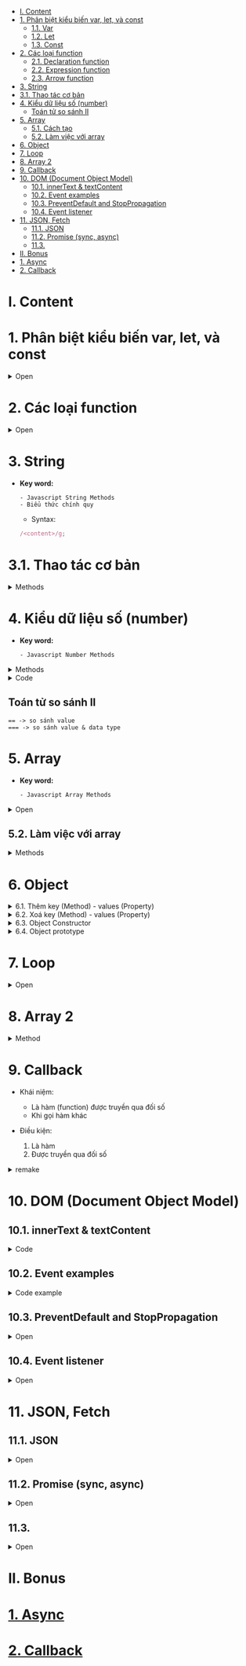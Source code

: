 - [I. Content](#i-content)
- [1. Phân biệt kiểu biến var, let, và const](#1-phân-biệt-kiểu-biến-var-let-và-const)
  - [1.1. Var](#11-var)
  - [1.2. Let](#12-let)
  - [1.3. Const](#13-const)
- [2. Các loại function](#2-các-loại-function)
  - [2.1. Declaration function](#21-declaration-function)
  - [2.2. Expression function](#22-expression-function)
  - [2.3. Arrow function](#23-arrow-function)
- [3. String](#3-string)
- [3.1. Thao tác cơ bản](#31-thao-tác-cơ-bản)
- [4. Kiểu dữ liệu số (number)](#4-kiểu-dữ-liệu-số-number)
  - [Toán tử so sánh II](#toán-tử-so-sánh-ii)
- [5. Array](#5-array)
  - [5.1. Cách tạo](#51-cách-tạo)
  - [5.2. Làm việc với array](#52-làm-việc-với-array)
- [6. Object](#6-object)
- [7. Loop](#7-loop)
- [8. Array 2](#8-array-2)
- [9. Callback](#9-callback)
- [10. DOM (Document Object Model)](#10-dom-document-object-model)
  - [10.1. innerText & textContent](#101-innertext--textcontent)
  - [10.2. Event examples](#102-event-examples)
  - [10.3. PreventDefault and StopPropagation](#103-preventdefault-and-stoppropagation)
  - [10.4. Event listener](#104-event-listener)
- [11. JSON, Fetch](#11-json-fetch)
  - [11.1. JSON](#111-json)
  - [11.2. Promise (sync, async)](#112-promise-sync-async)
  - [11.3.](#113)
- [II. Bonus](#ii-bonus)
- [1. Async](#1-async)
- [2. Callback](#2-callback)

# I. Content

# 1. Phân biệt kiểu biến var, let, và const

<details>
<summary> Open </summary>

## 1.1. Var

- với từ khóa `var` chúng ta có thể khai báo đa dạng các kiểu biến như number, string, boolean, etc. Trừ trường hợp được khai báo bên trong 1 function (khi đó biến `var` sẽ có scope là **`function/locally scoped`**), biến `var` sẽ có scope là globally scoped. Đặc biệt, biến `var` còn có thêm tính chất **`hoisting`**: nghĩa là dù khai báo ở đâu thì biến đều sẽ được đem lên đầu scope trước khi code được thực hiện.

Lấy ví dụ:

```js
console.log(greeting);
var greeting = "say hello";
```

sẽ được biên dịch là:

```js
var greeting;
console.log(greeting); // greeting is undefined
greeting = "say hello";
```

## 1.2. Let

- Một trong những nguyên nhân khiến `let` có thể thay thế var để xử lý vấn đề nêu trên là vì biến `let` được khai báo sẽ có scope là **`block scoped`** chứ không phải globally hay locally scoped.

- Chúng ta có thế thấy là đối với biến có scope là block scoped nếu ra khỏi scope được khai báo thì sẽ không thể sử dụng được nữa.

- `let` cho phép chúng ta cập nhật giá trị của biến chứ không cho phép chúng ta tái khái báo lại biến đó

```js
    let greeting = "say Hi";
    console.log(greeting); //"say Hi"

    greeting = "say Hello instead";
    console.log(greeting); //"say Hello instead"

    -----------------------------------------------------

    let greeting = "say Hi";
    let greeting = "say Hello instead"; // error: Identifier 'greeting' has already been declared

```

- Tuy nhiên, đối với các block khác nhau thì việc tái khai báo biến sẽ không sinh ra lỗi vì đối với từng scope, mỗi biến sẽ được xem xét là 1 biến riêng khác biệt.

- Giống với `var`, `let` cũng có tính **`hoisting`** tuy nhiên lại khác nhau ở chỗ thay vì `var` được khởi tạo với giá trị là undefined thì `let` sẽ không có bất kỳ giá trị khởi tạo nào. Điều này dẫn đến việc nếu chúng ta sử dụng biến `let` trước khi khai báo thì sẽ gặp lỗi `Reference Error`.

## 1.3. Const

- Tương tự với `let` cũng có scope là **`block scoped`**, và **`hoisting`** thì chúng ta có thêm 1 kiểu khai báo biến nữa là `const`. Trong biến `const` nếu trường hợp kiểu của biến là **`primitive`** (bao gồm string, number, boolean, null, và undefined) thì chúng ta sẽ không thể tái khai báo hay cập nhật giá trị mới để thay thế cho giá trị trước đó của biến.

```js
    const greeting = "say Hi";
    greeting = "say Hello instead"; // error : Assignment to constant variable.

    ------------------------------------------------

    const greeting = "say Hi";
    const greeting = "say Hello instead"; // error : Identifier 'greeting' has already been declared
```

- Đối với trường hợp kiểu biến là **`reference`** (bao gồm object, array, và function) thì tuy không thể tái khai báo hay cập nhật giá trị của biến nhưng chúng ta vẫn có thể cập nhật giá trị cho thuộc tính của biến đó.

```js
const greeting = {
  message: "Hello",
  number: "five",
};

greeting.message = "say Hello instead";
console.log(greeting); // {message:"say Hello instead",number:"five"}
```

[Link chi tiet](https://viblo.asia/p/phan-biet-kieu-bien-var-let-va-const-trong-javascript-ORNZqaOnZ0n)

</details>

# 2. Các loại function

<details>
<summary> Open </summary>

## 2.1. Declaration function

- bắt buộc phải đặt tên
- có thể gọi trước khi được định nghĩa (hoisting)

```js
function msg() {}
```

## 2.2. Expression function

- không bắt buộc phải đặt tên
- không thể gọi trước khi được định nghĩa

```js
var showMsg = function () {};
```

- Call-back

```js
setTimeout(function () {});
```

```js
var myObject = {
  myFunction: function () {},
};
```

## 2.3. Arrow function

</details>

# 3. String

- **Key word:**

  ```
  - Javascript String Methods
  - Biểu thức chính quy
  ```

  - Syntax:

  ```js
  /<content>/g;
  ```

# 3.1. Thao tác cơ bản

<details>
<summary> Methods </summary>

| Method      | Description                         |
| ----------- | ----------------------------------- |
| length      | độ dài chuỗi                        |
| indexOf     | vị trí chuỗi con                    |
| slice       | cắt chuỗi                           |
| replace     | thay thế chuỗi                      |
| toUpperCase | in hoa                              |
| toLowerCase | in thường                           |
| trim        | loại bỏ kí tự khoảng trắng đầu cuối |
| split       | cắt chuỗi thành array               |
| charAt      | lấy 1 kí tự tại vị trí cho trước    |

</details>

# 4. Kiểu dữ liệu số (number)

- **Key word:**

  ```
  - Javascript Number Methods
  ```

<details>
<summary> Methods </summary>

| Method                      | Description                                                                                 |
| --------------------------- | ------------------------------------------------------------------------------------------- |
| Number.isFinite()           | Xác định xem giá trị đã cho có phải là số hữu hạn hay không. Trả về boolean                 |
| Number.isInteger()          | Xác định xem giá trị đã cho có phải là số nguyên hay không. Trả về boolean                  |
| Number.parseFloat()         | Chuyển đổi chuỗi đã cho thành một số dấu phẩy động                                          |
| Number.parseInt()           | Chuyển đổi chuỗi đã cho thành một số nguyên                                                 |
| Number.prototype.toFixed()  | Chuyển đổi và trả về chuỗi đại diện cho số đã cho, có số chữ số chính xác sau dấu thập phân |
| Number.prototype.toString() | Chuyển đổi và trả về số đã cho dưới dạng chuỗi                                              |

</details>

<details>
<summary>Code </summary>

```js
Number.isFinite(2 / 0); // false
Number.isFinite(20 / 5); // true
Number.isFinite(0 / 0); // false

Number.isInteger(999999999); // true
Number.isInteger(0.2); // false
Number.isInteger(Math.PI); // false

Number.parseFloat("10"); // 10
Number.parseFloat("10.00"); // 10
Number.parseFloat("238,21"); // 238
Number.parseFloat("237.22"); // 237.22
Number.parseFloat("34 56 78"); // 34
Number.parseFloat(" 37 "); // 37
Number.parseFloat("18 is my age"); // 18

Number.parseInt("10"); // 10
Number.parseInt("10.00"); // 10
Number.parseInt("238,21"); // 238
Number.parseInt("237.22"); // 237
Number.parseInt("34 56 78"); // 34
Number.parseInt(" 37 "); // 37
Number.parseInt("18 is my age"); // 18

var numberObject = 1234.56789;

numberObject.toFixed(); // '1235'
numberObject.toFixed(1); // '1234.6'
numberObject.toFixed(6); // '1234.567890'

(11).toString(); // '11'
(18).toString(); // '18'
(17.3).toString(); // '17.3'
```

</details>

## Toán tử so sánh II

```
== -> so sánh value
=== -> so sánh value & data type
```

# 5. Array

- **Key word:**

  ```
  - Javascript Array Methods
  ```

<details>
<summary>Open </summary>

## 5.1. Cách tạo

```js
var languages = [
  "C++",
  "C",
  "Js",
  "C#",
  "Java",
  null,
  undefined,
  Object,
  function () {},
];
```

- Kiểm tra Array có phải array không?

```js
console.log(Array.isArray(languages));
```

</details>

## 5.2. Làm việc với array

<details>
<summary> Methods </summary>

| Method   | Description                                                                                                                            |
| -------- | -------------------------------------------------------------------------------------------------------------------------------------- |
| toString | chuyển kiểu dữ liệu thành string                                                                                                       |
| join     | biến array thành 1 chuỗi (thêm tham số để định dạng ngăn cách)                                                                         |
| pop      | xoá phần tử cuói mảng và trả về giá trị của phần tử vừa xoá (nếu mảng trống mà pop() thì sẽ trả về `underfined`)                       |
| push     | thêm 1 hoặc nhiều phần tử vào cuối mảng và trả về độ dài của mảng                                                                      |
| shift    | xoá phần tử đầu mảng và trả về giá trị của phần tử vừa xoá (nếu mảng trống mà pop() thì sẽ trả về `underfined`)                        |
| unshift  | thêm 1 hoặc nhiều phần tử vào đàu mảng và trả về độ dài của mảng                                                                       |
| splice   | xxoá/thêm ở vị trí bất kì (tham số 1: vị trí bắt đầu, tham số 2: số phần tử cần xoá, tham số 3: giá trị cần thêm (có thể thêm nhiều) ) |
| concat   | nỗi mảng (tham số là mảng cần nối vào sau)                                                                                             |
| slice    | cắt phần tử                                                                                                                            |

</details>

# 6. Object

<details>
<summary> 6.1. Thêm key (Method) - values (Property) </summary>

- Có 2 cách:

  - Cách 1:

```js
var myObject = {
  name: "K1ethoang",
  age: 19,
  address: "Dong Nai, Viet Nam",
  email: "kiethoang101.dev@gmail.com",
};
```

- Cách 2:

```js
var emailKey = "email";

var myObject = {
  name: "K1ethoang",
  age: 19,
  address: "Dong Nai, Viet Nam",
  [emailKey]: "kiethoang101.dev@gmail.com",
};
```

  </details>

<details>
<summary> 6.2. Xoá key (Method) - values (Property) </summary>

```js
delete myObject.email;
```

```js
delete myObject["email"];
```

  </details>

<details>
<summary> 6.3. Object Constructor </summary>

```js
function User(firstName, lastName, avatar) {
  this.firstName = firstName;
  this.lastName = lastName;
  this.avatar = avatar;
}

var author = new User("Kiet", "Hoang", "Avatar");
var user = new User("Hieu", "Nguyen", "Avatar");

console.log(author);
console.log(user);
```

```js
function User(firstName, lastName, avatar) {
  this.firstName = firstName;
  this.lastName = lastName;
  this.avatar = avatar;
}

var author = new User("Kiet", "Hoang", "Avatar");
var user = new User("Hieu", "Nguyen", "Avatar");

author.title = "Coder tại nhà";
user.comment = "Hay quá anh ơi";

console.log(author);
console.log(user);
```

  </details>

<details>
<summary> 6.4. Object prototype </summary>

- Prototype là gì?

- Code:

```js
function User(firstName, lastName, avatar) {
  this.firstName = firstName;
  this.lastName = lastName;
  this.avatar = avatar;
}

User.prototype.className = "K1ethoang";
User.prototype.getClassName = function () {
  return this.className;
};

var author = new User("Kiet", "Hoang", "Avatar");

console.log(author);
console.log(author.getClassName());
```

</details>

# 7. Loop

<details>
<summary> Open </summary>

1.  for - Lặp với điều kiện đúng
2.  for/in - Lặp qua key của đối tượng

    - Duyệt qua cả những property và method của prototype nằm trong Object

3.  for/of - Lặp qua value của đối tượng
4.  while - Lặp khi điều kiện đúng
5.  do/while - Lặp ít nhất 1 lần, sau đó lặp khi điều kiện đúng

</details>

# 8. Array 2

<details>
<summary> Method </summary>

- Đều có tham số truyền vào là 1 hàm

| Method  | Description                                                       |
| ------- | ----------------------------------------------------------------- |
| forEach | duyệt qua từng phần tử của mảng                                   |
| every   | **tất cả** các phần tử thoả mãn 1 điều kiện (trả về kiểu boolean) |
| some    | **chỉ cần 1** phần tử thoả mãn 1 điều kiện (trả về kiểu boolean)  |
| find    | tìm kiếm và trả về phần tử tìm kiếm                               |
| filter  | lọc các phần tử theo điều kiện                                    |
| map     | Muốn thay đổi phần tử của mảng                                    |
| reduce  | muốn nhận về 1 giá trị duy nhất                                   |

  <details>
  <summary> forEach() </summary>

```js
var arr = [100, 2000, 323, 4142, 1123];

arr.forEach((value, index) => {
  console.log(index, value);
});
```

  </details>

  <details>
  <summary> every() </summary>

```js
var arr = [100, 2000, 323, 4142, 1123];

var res = arr.every((value, index) => {
  return value > 0;
});

console.log(res);
```

  </details>

  <details>
  <summary> some() </summary>

```js
var arr = [100, 2000, 323, 4142, 1123];

var result = arr.some((value, index) => {
  return value == 1123;
});

console.log(result);
```

  </details>

  <details>
  <summary> find() </summary>

```js
var arr = [100, 2000, 323, 4142, 1123];

var result = arr.find((value, index) => {
  return value == 323;
});

console.log(result);
```

  </details>

  <details>
  <summary> filter() </summary>

```js
var arr = [100, 2000, 323, 4142, 1123];

var result = arr.filter((value, index) => {
  return value % 2 == 0;
});

console.log(result);
```

  </details>

  <details>
  <summary> map() </summary>

```js
var arr = [100, 20123, 2000, 323, 4142, 1123];

function test(value, index) {
  return `Vị trí ${index}: ${value} đồng`;
}

var newArr = arr.map(test);

console.log(newArr);
```

  </details>

  <details>
  <summary> reduce() </summary>

```js
var arr = [100, 20123, 2000, 323, 4142, 1123];

// accumulator: biến lưu trữ
function handle(accumulator, currentValue) {
  return accumulator + currentValue;
}

var result = arr.reduce(handle, 0); // 0: initial value

console.log(result); // output: 27811
```

  </details>

</details>

# 9. Callback

- Khái niệm:
  - Là hàm (function) được truyền qua đối số
  - Khi gọi hàm khác
- Điều kiện:

  1. Là hàm
  2. Được truyền qua đối số

<details>

<summary> remake </summary>

```js
var games = [
  {
    name: "CSGO",
    language: "C++",
    price: 100,
  },
  {
    name: "LOL",
    language: "C#",
    price: 200,
  },
  {
    name: "Minecraft",
    language: "Java",
    price: 300,
  },
  {
    name: "Valorant",
    language: "C++",
    price: 400,
  },
  {
    name: "FO4",
    language: "Java",
    price: 500,
  },
];

// forEach
Array.prototype.forEach2 = function (callBack) {
  for (let index in this) {
    if (this.hasOwnProperty(index)) {
      callBack(this[index], index, this);
    }
  }
};

// every
Array.prototype.every2 = function (callBack) {
  var output;
  for (let index in this) {
    if (this.hasOwnProperty(index)) {
      if (callBack(this[index], index, this)) {
        output = true;
      } else {
        output = false;
        break;
      }
    }
  }
  return output;
};

// some
Array.prototype.some2 = function (callBack) {
  for (let index in this) {
    if (this.hasOwnProperty(index)) {
      if (callBack(this[index], index, this)) {
        return true;
      }
    }
  }

  return false;
};

// find
Array.prototype.find2 = function (callBack) {
  for (let index in this) {
    if (this.hasOwnProperty(index)) {
      if (callBack(this[index], index, this)) {
        return this[index];
      }
    }
  }
};

// filter
Array.prototype.filter2 = function (callBack) {
  var output = [];
  for (let index in this) {
    if (this.hasOwnProperty(index)) {
      if (callBack(this[index], index, this)) {
        output.push(this[index]);
      }
    }
  }
  return output;
};

// map
Array.prototype.map2 = function (callBack) {
  var output = [];
  for (let index in this) {
    if (this.hasOwnProperty(index)) {
      if (callBack(this[index], index, this)) {
        output.push(this[index]);
      }
    }
  }
  return output;
};

// reduce
Array.prototype.reduce2 = function (callBack, initialValue) {
  var length = this.length;
  let i = 0,
    result = initialValue;

  if (arguments.length < 1) {
    i = 1;
    result = this[0];
  }

  for (; i < length; i++) {
    result = callBack(result, this[i]);
  }

  return result;
};

games.length = 100;

var result = games.some2(function (game) {
  return game.language == "Java";
});

console.log(result);
```

</details>

# 10. DOM (Document Object Model)

## 10.1. innerText & textContent

<details>
<summary>Code</summary>

```html
<!DOCTYPE html>
<html lang="en">
  <head>
    <meta charset="UTF-8" />
    <meta http-equiv="X-UA-Compatible" content="IE=edge" />
    <meta name="viewport" content="width=device-width, initial-scale=1.0" />
    <title>Document</title>
  </head>
  <body>
    <h1 class="heading-test">
      <span style="display: none">heading</span>
      <br />
      <span>text</span>
    </h1>

    <script>
      var heading = document.querySelector(".heading-test");

      console.log(heading.innerHTML);
      console.log(heading.innerText);
      console.log(heading.textContent);
    </script>
  </body>
</html>
```

</details>

## 10.2. Event examples

<details>
<summary> Code example </summary>

- Dùng khi muốn dùng luôn và không có nhu cầu gỡ bỏ

```html
<!DOCTYPE html>
<html lang="en">
  <head>
    <meta charset="UTF-8" />
    <meta http-equiv="X-UA-Compatible" content="IE=edge" />
    <meta name="viewport" content="width=device-width, initial-scale=1.0" />
    <title>Document</title>
  </head>
  <body>
    <input type="text" />
    <input type="checkbox" />
    <select>
      <option value="1">Một</option>
      <option value="2">Hai</option>
      <option value="3">Ba</option>
    </select>

    <h2></h2>

    <script>
      var inputElement = document.querySelector('input[type="text"]');
      var h2 = document.querySelector("h2");

      inputElement.onchange = function (e) {
        h2.innerText = `Text: ${e.target.value}`;
      };

      document.onkeyup = function (e) {
        switch (e.which) {
          case 27:
            console.log("Exiting...");
            break;
        }
      };

      var checkboxElement = document.querySelector('input[type="checkbox"]');

      var h22 = document.createElement("h2");

      checkboxElement.onchange = function (e) {
        h22.innerText = `Checkbox: ${e.target.checked}`;
        document.body.appendChild(h22);
      };

      var selectElement = document.querySelector("select");

      var h222 = document.createElement("h2");

      selectElement.onchange = function (e) {
        h222.innerText = `Select: ${e.target.value}`;
        document.body.appendChild(h222);
      };
    </script>
  </body>
</html>
```

</details>

## 10.3. PreventDefault and StopPropagation

<details>
<summary> Open </summary>

<details>
<summary> PreventDefault </summary>

```html
<!DOCTYPE html>
<html lang="en">
  <head>
    <meta charset="UTF-8" />
    <meta http-equiv="X-UA-Compatible" content="IE=edge" />
    <meta name="viewport" content="width=device-width, initial-scale=1.0" />
    <link rel="stylesheet" href="style.css" />
    <title>Document</title>
  </head>
  <body>
    <a name="github" href="https://github.com/K1ethoang"> Github </a>
    <br />
    <a name="google" href="https://google.com"> Google </a>

    <script>
      var aElement = document.links;

      for (let i of aElement) {
        i.onclick = function (e) {
          if (!e.target.href.startsWith("https://github.com/K1ethoang")) {
            e.preventDefault();
          }
        };
      }
    </script>
  </body>
</html>
```

```html
<!DOCTYPE html>
<html lang="en">
  <head>
    <meta charset="UTF-8" />
    <meta http-equiv="X-UA-Compatible" content="IE=edge" />
    <meta name="viewport" content="width=device-width, initial-scale=1.0" />
    <link rel="stylesheet" href="style.css" />
    <title>Document</title>
    <style>
      ul {
        display: none;
      }

      input:focus ~ ul {
        display: block;
      }
    </style>
  </head>
  <body>
    <input placeholder="Tìm kiếm" />
    <ul>
      <li>C</li>
      <li>C++</li>
      <li>C#</li>
    </ul>
    <script>
      var ulElement = document.querySelector("ul");

      ulElement.onmousedown = function (e) {
        e.preventDefault();
      };
    </script>
  </body>
</html>
```

</details>

<details>
<summary> StopPropagation </summary>

```html
<!DOCTYPE html>
<html lang="en">
  <head>
    <meta charset="UTF-8" />
    <meta http-equiv="X-UA-Compatible" content="IE=edge" />
    <meta name="viewport" content="width=device-width, initial-scale=1.0" />
    <link rel="stylesheet" href="style.css" />
    <title>Document</title>
  </head>
  <body>
    <div>
      DIV

      <button>CLick me!</button>
    </div>
    <script>
      document.querySelector("div").onclick = function () {
        console.log("DIV");
      };

      document.querySelector("button").onclick = function (e) {
        e.stopPropagation();
        console.log("Click me!");
      };
    </script>
  </body>
</html>
```

</details>

</details>

## 10.4. Event listener

<details> 
<summary> Open </summary>

- Xử lý nhiều việc khi 1 event xảy ra
- Dùng khi có nhu cầu gỡ bỏ

</details>

# 11. JSON, Fetch

## 11.1. JSON

<details>
<summary> Open </summary>

- JSON (JavaScript Object Notation): là 1 định dạng dữ liệu
- Hỗ thợ việc thể hiện dữ liệu:
  - String `"Hello World!"` `"K1ethoang"`
  - Number `42` `23` `09`
  - Boolean `true` `false`
  - The value `null`
  - Array `[1,2,3]` `["Hello"` `"World"]`
  - Object `{"key": "value"}` `{"age": 30}`

```
- stringify: Javascript type -> JSON
- parse: JSON -> javascript

console.log(JSON.parse(users));
console.log(JSON.stringify(users));
```

<details>
<summary> JSON code </summary>

```json
[
  {
    "name": "Kiet Hoang Gia",
    "age": 19,
    "hobbies": ["game", "code"],
    "Student": true
  },
  {
    "name": "Cong Nguyen Thanh",
    "age": 18,
    "hobbies": ["football", "code"],
    "Student": false
  }
]
```

</details>

</details>

## 11.2. Promise (sync, async)

<details>
<summary> Open </summary>

<details>
<summary> Sync / Async </summary>

- Sync
  - chạy theo luồng, tuần tự
  - thằng nào trước chạy trước, thằng nào sau chạy sau
- ## Async

```js
setTimeout(function () {
  console.log("Dòng này sẽ in ra sau");
}, 0);
// setTimeout là tác vụ bất động bộ (async)

console.log("Dòng này sẽ in ra trước"); // Đây là tác vụ đồng bộ (sync)
```

</details>

<details>
<summary> Nỗi đau (pain) </summary>

- callback hell

```js
setTimeout(() => {
  console.log(1); // Viec 1
  setTimeout(() => {
    console.log(2); // Viec 2
    setTimeout(() => {
      console.log(3); // Viec 3
      setTimeout(() => {
        console.log(4); // Viec 4
        setTimeout(() => {
          console.log(5); // Viec 5
        }, 1000);
      }, 1000);
    }, 1000);
  }, 1000);
}, 1000);
```

</details>

<details>
<summary> Khái niệm (concept) </summary>

- [Khái niệm (phút thứ: 12:20)](https://www.youtube.com/watch?v=_4F8ihblZFU)

  > - promise là 1 khái niệm sinh ra giúp xử lý các thao tác async, trước khi có promise thì ta dùng callback mà callback thì có vấn đề là callback hell (code nó bị sâu, khó nhìn, khó code...)
  > - thằng promise này được sinh ra trong phiên bản js mới hơn (ES6) và chúng ta có thể khắc phục tình trạng callback hell giúp code ta viết dễ đọc, dễ code hơn.

- khi gọi `new Promise` nó sẽ gọi đến Executor Function trước khi nhận được cái đối tượng `myPromise`
- Có 3 trạng thái:
  - pending: chờ việc `thành công` hay `thất bại`, trạng thái đang rò rỉ bộ nhớ
  - fulfilled: logic `thành công`
  - rejected: logic `thất bại`

```js
myPromise
  .then(function () {
    // callback được gọi khi resolve() được gọi
  })
  .catch(function () {
    // callback được gọi khi reject() được gọi
  })
  .finally(function () {
    // callback đều được gọi khi 1 trong resolve() hoặc reject() được gọi
    // được hiểu là khi xong, không cần biết là thành công hay thất bại
  });
```

<details>
<summary> Code </summary>

```js
var ageInput = Number.parseInt(prompt("Enter age > 18"));

var myPromise = new Promise(
  // Executor
  function (resolve, reject) {
    // logic
    // Giải quyết (thành công): resolve()
    // Từ chối (từ chối): reject()

    if (ageInput > 18) {
      resolve("Good job!");
    } else {
      let reason = new Error("Age muse be > 19");
      reject(reason);
    }
  }
);

myPromise
  .then(function (message) {
    console.log(message);
  })
  .catch(function (reason) {
    console.log(reason);
  })
  .finally(function () {
    console.log("Done!");
  });
```

</details>

</details>

<details>
<summary> Chuỗi (Chain) </summary>

- Chain: Tính chất chuỗi
- cái kết quả trả về của function đằng trước lại là tham số đầu vào của function thứ 2
- nếu `không return ra promise` thì sẽ chạy ngay `then` liền kề dưới nó. Còn ngược lại thì sẽ giải quyết cái `promise` đó trước rồi mới chạy cái `then` dưới

<details>
<summary> Code </summary>

```js
myPromise
  .then(function () {
    return new Promise((resolve) => {
      setTimeout(() => {
        resolve([1, 2, 3]);
      }, 3000);
    });
  })
  .then(function (data) {
    console.log(data);
    return 123;
  })
  .then(function (data) {
    console.log(data);
  })
  .catch(function (reason) {
    console.log(reason);
  })
  .finally(function () {
    console.log("Done!");
  });
```

</details>

</details>

<details>
<summary> Methods (resolve, reject, all) </summary>

- Có một số thư viện: output luôn luôn là một `promise`

<details>
<summary> Code </summary>

```js
// var myPromise = Promise.reject("Error");

// myPromise
//   .then((value) => {
//     console.log("result: ", value);
//   })
//   .catch((reason) => {
//     console.log("result: ", reason);
//   });

// -----------------------------------------------

var promise1 = new Promise((resolve) => {
  setTimeout(() => {
    resolve([1]);
  }, 1000);
});

var promise2 = new Promise((resolve) => {
  setTimeout(() => {
    resolve([2, 3]);
  }, 3000);
});

Promise.all([promise1, promise2]).then((result) => {
  const result1 = result[0];
  const result2 = result[1];
  console.log(result1.concat(result2));
});
```

</details>

</details>

</details>

## 11.3.

<details>
<summary> Open </summary>

</details>

# II. Bonus

# [1. Async](https://viblo.asia/p/giai-thich-ve-asyncawait-javascript-trong-10-phut-1VgZvBn7ZAw)

# [2. Callback](https://niithanoi.edu.vn/hieu-don-gian-ve-ham-callback-trong-javascript.html)

